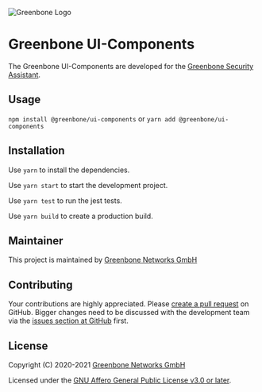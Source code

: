 ![Greenbone Logo](https://www.greenbone.net/wp-content/uploads/gb_logo_resilience_horizontal.png)
# Greenbone UI-Components

The Greenbone UI-Components are developed for the [Greenbone Security Assistant](https://github.com/greenbone/gsa).

## Usage

`npm install @greenbone/ui-components`
or
`yarn add @greenbone/ui-components`

## Installation

Use `yarn` to install the dependencies.

Use `yarn start` to start the development project.

Use `yarn test` to run the jest tests.

Use `yarn build` to create a production build.

## Maintainer

This project is maintained by [Greenbone Networks GmbH][Greenbone Networks]

## Contributing

Your contributions are highly appreciated. Please
[create a pull request](https://github.com/greenbone/ui-components/pulls)
on GitHub. Bigger changes need to be discussed with the development team via the
[issues section at GitHub](https://github.com/greenbone/ui-components/issues)
first.

## License

Copyright (C) 2020-2021 [Greenbone Networks GmbH][Greenbone Networks]

Licensed under the [GNU Affero General Public License v3.0 or later](LICENSE).

[Greenbone Networks]: https://www.greenbone.net/
